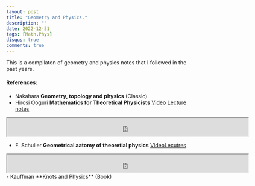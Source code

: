 ```yaml
---
layout: post
title: "Geometry and Physics."
description: ""
date: 2022-12-31
tags: [Math,Phys]
disqus: true
comments: true
---
```


This is a compilaton of geometry and physics notes that I followed in the past years.
####  References:
- Nakahara **Geometry, topology and physics** (Classic)
- Hirosi Ooguri **Mathematics for Theoretical Physicists** [Video](http://ocw.u-tokyo.ac.jp/lecture?id=11330) <a href="pdfs/ooguri.pdf"> Lecture notes </a>
<iframe src="https://drive.google.com/file/d/1-8O3-P62scWmxTyg4XeHStcEXWYG3p6v/preview" width="640" height="48" allow="autoplay"></iframe>

<!--more-->
- F. Schuller **Geometrical aatomy of theoretial physics** [VideoLecutres](https://www.youtube.com/playlist?list=PLPH7f_7ZlzxTi6kS4vCmv4ZKm9u8g5yic) 

<iframe src="https://drive.google.com/file/d/1eyFWGtKalYOBKUQiidu9CFTYdpIWRZwp/preview" width="640" height="48" allow="autoplay"></iframe>
- Kauffman **Knots and Physics** (Book)
